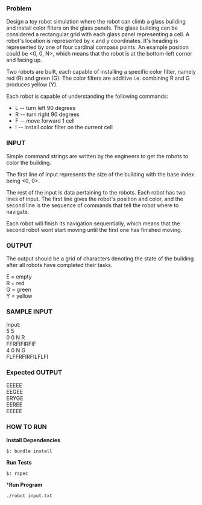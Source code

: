 ### Problem
Design a toy robot simulation where the robot can climb a glass building and install color filters on the glass panels. The glass building can be considered a rectangular grid with each glass panel representing a cell. A robot's location is represented by x and y coordinates. It's heading is represented by one of four cardinal compass points. An example position could be <0, 0, N>, which means that the robot is at the bottom-left corner and facing up.

Two robots are built, each capable of installing a specific color filter, namely red (R) and green (G). The color filters are additive i.e. combining R and G produces yellow (Y).

Each robot is capable of understanding the following commands:
* L -- turn left 90 degrees
* R -- turn right 90 degrees
* F -- move forward 1 cell
* I -- install color filter on the current cell

### INPUT

Simple command strings are written by the engineers to get the robots to color the building. 

The first line of input represents the size of the building with the base index being <0, 0>.

The rest of the input is data pertaining to the robots. Each robot has two lines of input. The first line gives the robot's position and color, and the second line is the sequence of commands that tell the robot where to navigate.

Each robot will finish its navigation sequentially, which means that the second robot wont start moving until the first one has finished moving.

### OUTPUT

The output should be a grid of characters denoting the state of the building after all robots have completed their tasks.

E = empty  
R = red  
G = green  
Y = yellow  

### SAMPLE INPUT

Input:  
5 5  
0 0 N R  
FFRFIFIRFIF  
4 0 N G  
FLFFRFIRFILFLFI  

### Expected OUTPUT

EEEEE  
EEGEE  
ERYGE  
EEREE  
EEEEE  


### HOW TO RUN

**Install Dependencies**

```
$: bundle install
```

**Run Tests**

```
$: rspec
```

***Run Program**

```
./robot input.txt
```
